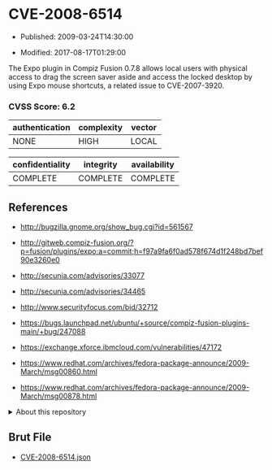# CVE-2008-6514

- Published: 2009-03-24T14:30:00

- Modified: 2017-08-17T01:29:00

The Expo plugin in Compiz Fusion 0.7.8 allows local users with physical access to drag the screen saver aside and access the locked desktop by using Expo mouse shortcuts, a related issue to CVE-2007-3920.

### CVSS Score: **6.2**

| authentication | complexity | vector |
| --- | --- | --- |
| NONE | HIGH | LOCAL |

| confidentiality | integrity | availability |
| --- | --- | --- |
| COMPLETE | COMPLETE | COMPLETE |

## References

* http://bugzilla.gnome.org/show_bug.cgi?id=561567

* http://gitweb.compiz-fusion.org/?p=fusion/plugins/expo;a=commit;h=f97a9fa6f0ad578f674d1f248bd7bef90e3260e0

* http://secunia.com/advisories/33077

* http://secunia.com/advisories/34465

* http://www.securityfocus.com/bid/32712

* https://bugs.launchpad.net/ubuntu/+source/compiz-fusion-plugins-main/+bug/247088

* https://exchange.xforce.ibmcloud.com/vulnerabilities/47172

* https://www.redhat.com/archives/fedora-package-announce/2009-March/msg00860.html

* https://www.redhat.com/archives/fedora-package-announce/2009-March/msg00878.html

<details>
<summary>About this repository</summary> 

  This repository is part of the project [Live Hack CVE](https://github.com/Live-Hack-CVE). Main website can be found [www.live-hack.org](https://www.live-hack.org) 
  
  Made by [Sn0wAlice](https://github.com/Sn0wAlice) for the people that care about security and need to have a feed of the latest CVEs. Hope you enjoy it, don't forget to star the repo and follow me on [Twitter](https://twitter.com/Sn0wAlice) and [Github](https://github.com/Sn0wAlice). And that is my [personnal website](https://www.alice-snow.me/)

  - [Home Page](https://github.com/Live-Hack-CVE)
  - [Framework](https://github.com/Live-Hack-CVE/cve-framework)
  - [CVE database](https://github.com/Live-Hack-CVE/full_database)
  - [Changelog](https://github.com/Live-Hack-CVE/Changelog)
</details>

## Brut File

* [CVE-2008-6514.json](https://raw.githubusercontent.com/Live-Hack-CVE/full_database/main/cves/2008/CVE-2008-6514.json)

